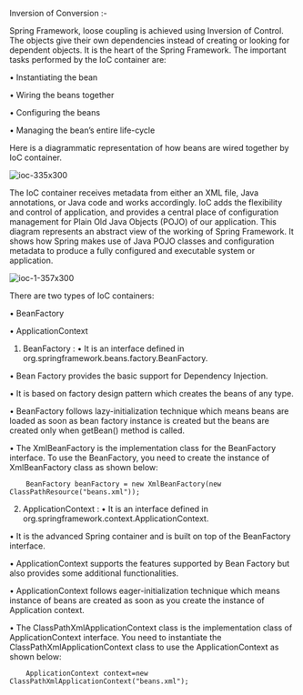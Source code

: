 Inversion of Conversion :-

Spring Framework, loose coupling is achieved using Inversion of Control.
The objects give their own dependencies instead of creating or looking for dependent objects.
It is the heart of the Spring Framework. The important tasks performed by the IoC container are:

•	Instantiating the bean

•	Wiring the beans together

•	Configuring the beans

•	Managing the bean’s entire life-cycle

Here is a diagrammatic representation of how beans are wired together by IoC container.

![ioc-335x300](https://user-images.githubusercontent.com/31573162/81397187-79790780-9144-11ea-92bb-a726c39e46ac.png)

The IoC container receives metadata from either an XML file, Java annotations, or Java code and works accordingly. IoC adds the flexibility and control of application, and provides a central place of configuration management for Plain Old Java Objects (POJO) of our application.
This diagram represents an abstract view of the working of Spring Framework. It shows how Spring makes use of Java POJO classes and configuration metadata to produce a fully configured and executable system or application.

![ioc-1-357x300](https://user-images.githubusercontent.com/31573162/81397625-5864e680-9145-11ea-87e8-0d119fe3e02f.png)

There are two types of IoC containers:

•	BeanFactory

•	ApplicationContext

1.	BeanFactory :
•	It is an interface defined in org.springframework.beans.factory.BeanFactory.

•	Bean Factory provides the basic support for Dependency Injection.

•	It is based on factory design pattern which creates the beans of any type.

•	BeanFactory follows lazy-initialization technique which means beans are loaded as soon as bean factory instance is created but the beans are created only when getBean() method is called.

•	The XmlBeanFactory is the implementation class for the BeanFactory interface. To use the BeanFactory, you need to create the instance of XmlBeanFactory class as shown below: 

		BeanFactory beanFactory = new XmlBeanFactory(new ClassPathResource("beans.xml"));
		
2.	ApplicationContext :
•	It is an interface defined in org.springframework.context.ApplicationContext.

•	It is the advanced Spring container and is built on top of the BeanFactory interface.

•	ApplicationContext supports the features supported by Bean Factory but also provides some additional functionalities.

•	ApplicationContext follows eager-initialization technique which means instance of beans are created as soon as you create the instance of Application context.

•	The ClassPathXmlApplicationContext class is the implementation class of ApplicationContext interface. You need to instantiate the ClassPathXmlApplicationContext class to use the ApplicationContext as shown below:

		ApplicationContext context=new ClassPathXmlApplicationContext("beans.xml");
		
		
